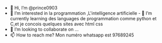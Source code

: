 - 👋 Hi, I’m @prince0903
- 👀 I’m interested in  la programmation ,L'intelligence artificielle
      - 🌱 I’m currently learning des  languages de programmation comme python et C,et je concois quelques sites avec html css
- 💞️ I’m looking to collaborate on ... 
- 📫 How to reach me? Mon numéro whatsapp est  97689245

<!---
prince0903/prince0903 is a ✨ special ✨ repository because its `README.md` (this file) appears on your GitHub profile.
You can click the Preview link to take a look at your changes.
--->
